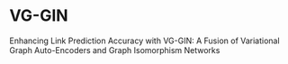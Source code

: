 # VG-GIN
Enhancing Link Prediction Accuracy with VG-GIN: A Fusion of Variational Graph Auto-Encoders and Graph Isomorphism Networks
